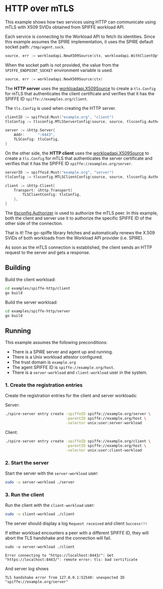 # HTTP over mTLS

This example shows how two services using HTTP can communicate using mTLS with X509 SVIDs obtained from SPIFFE workload API.

Each service is connecting to the Workload API to fetch its identities. Since this example assumes the SPIRE implementation, it uses the SPIRE default socket path: `/tmp/agent.sock`. 

```go
source, err := workloadapi.NewX509Source(ctx, workloadapi.WithClientOptions(workloadapi.WithAddr(socketPath)))
```

When the socket path is not provided, the value from the `SPIFFE_ENDPOINT_SOCKET` environment variable is used.

```go
source, err := workloadapi.NewX509Source(ctx)
```

The **HTTP server** uses the [workloadapi.X509Source](https://pkg.go.dev/github.com/spiffe/go-spiffe/v2/workloadapi?tab=doc#X509Source) to create a `tls.Config` for mTLS that authenticates the client certificate and verifies that it has the SPIFFE ID `spiffe://examples.org/client`.

The `tls.Config` is used when creating the HTTP server.

```go
clientID := spiffeid.Must("example.org", "client")
tlsConfig := tlsconfig.MTLSServerConfig(source, source, tlsconfig.AuthorizeID(clientID))

server := &http.Server{
    Addr:      ":8443",
    TLSConfig: tlsConfig,
}
```
	
On the other side, the **HTTP client** uses the [workloadapi.X509Source](https://pkg.go.dev/github.com/spiffe/go-spiffe/v2/workloadapi?tab=doc#X509Source) to create a `tls.Config` for mTLS that authenticates the server certificate and verifies that it has the SPIFFE ID `spiffe://examples.org/server`. 

```go
serverID := spiffeid.Must("example.org", "server")
tlsConfig := tlsconfig.MTLSClientConfig(source, source, tlsconfig.AuthorizeID(serverID))

client := &http.Client{
    Transport: &http.Transport{
        TLSClientConfig: tlsConfig,
    },
}
```

The [tlsconfig.Authorizer](https://pkg.go.dev/github.com/spiffe/go-spiffe/v2/spiffetls/tlsconfig?tab=doc#Authorizer) is used to authorize the mTLS peer. In this example, both the client and server use it to authorize the specific SPIFFE ID of the other side of the connection.

That is it! The go-spiffe library fetches and automatically renews the X.509 SVIDs of both workloads from the Workload API provider (i.e. SPIRE).

As soon as the mTLS connection is established, the client sends an HTTP request to the server and gets a response.

## Building
Build the client workload:
```bash
cd examples/spiffe-http/client
go build
```

Build the server workload:
```bash
cd examples/spiffe-http/server
go build
```

## Running
This example assumes the following preconditions:
- There is a SPIRE server and agent up and running.
- There is a Unix workload attestor configured.
- The trust domain is `example.org`
- The agent SPIFFE ID is `spiffe://example.org/host`.
- There is a `server-workload` and `client-workload` user in the system.

### 1. Create the registration entries
Create the registration entries for the client and server workloads:

Server:
```bash
./spire-server entry create -spiffeID spiffe://example.org/server \
                            -parentID spiffe://example.org/host \
                            -selector unix:user:server-workload
```

Client: 
```bash
./spire-server entry create -spiffeID spiffe://example.org/client \
                            -parentID spiffe://example.org/host \
                            -selector unix:user:client-workload
```

### 2. Start the server
Start the server with the `server-workload` user:
```bash
sudo -u server-workload ./server
```

### 3. Run the client
Run the client with the `client-workload` user:
```bash
sudo -u client-workload ./client
```

The server should display a log `Request received` and client `Success!!!`

If either workload encounters a peer with a different SPIFFE ID, they will abort the TLS handshake and the connection will fail.

```
sudo -u server-workload ./client

Error connecting to "https://localhost:8443/": Get "https://localhost:8443/": remote error: tls: bad certificate
```

And server log shows

```
TLS handshake error from 127.0.0.1:52540: unexpected ID "spiffe://example.org/server"
```
